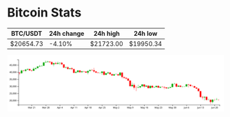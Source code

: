 # Bitcoin Stats

BTC/USDT|24h change|24h high|24h low|
|---|---|---|---|
|$20654.73|-4.10%|$21723.00|$19950.34|

<img src="./chart.svg">
